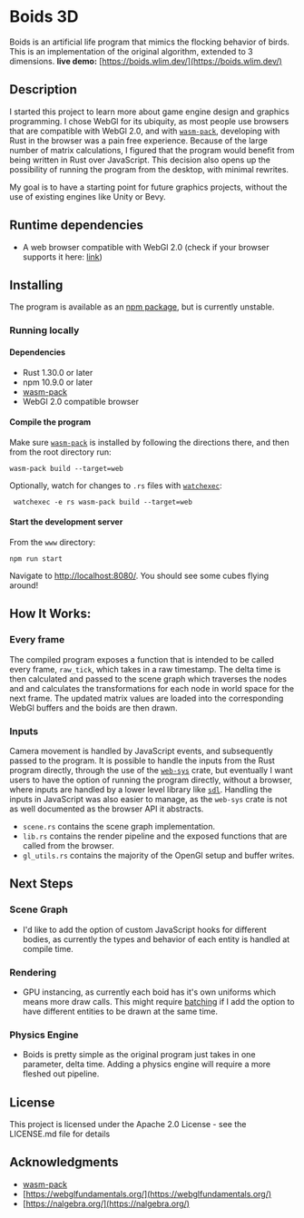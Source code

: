 # Boids 3D
Boids is an artificial life program that mimics the flocking behavior of birds. This is an implementation of the original algorithm, extended to 3 dimensions.
**live demo:** [https://boids.wlim.dev/](https://boids.wlim.dev/)

## Description
I started this project to learn more about game engine design and graphics programming. I chose WebGl for its ubiquity, as most people use browsers that are compatible with WebGl 2.0, and with [`wasm-pack`](https://github.com/rustwasm/wasm-pack), developing with Rust in the browser was a pain free experience. Because of the large number of matrix calculations, I figured that the program would benefit from being written in Rust over JavaScript. This decision also opens up the possibility of running the program from the desktop, with minimal rewrites.

My goal is to have a starting point for future graphics projects, without the use of existing engines like Unity or Bevy.

## Runtime dependencies
* A web browser compatible with WebGl 2.0 (check if your browser supports it here: [link](https://get.webgl.org/webgl2/))

## Installing
The program is available as an [npm package](https://www.npmjs.com/package/boids-3d-rs), but is currently unstable.

### Running locally
#### Dependencies
* Rust 1.30.0 or later
* npm 10.9.0 or later
* [wasm-pack](https://github.com/rustwasm/wasm-pack)
* WebGl 2.0 compatible browser

#### Compile the program
Make sure [`wasm-pack`](https://github.com/rustwasm/wasm-pack) is installed by following the directions there, and then from the root directory run:
```
wasm-pack build --target=web
```
Optionally, watch for changes to `.rs` files with [`watchexec`](https://github.com/watchexec/watchexec):
```
 watchexec -e rs wasm-pack build --target=web
```
#### Start the development server
From the `www` directory:
```
npm run start
```
Navigate to [http://localhost:8080/](http://localhost:8080/). You should see some cubes flying around! 

## How It Works:
### Every frame
The compiled program exposes a function that is intended to be called every frame, `raw_tick`, which takes in a raw timestamp. The delta time is then calculated and passed to the scene graph which traverses the nodes and and calculates the transformations for each node in world space for the next frame. The updated matrix values are loaded into the corresponding WebGl buffers and the boids are then drawn.

### Inputs
Camera movement is handled by JavaScript events, and subsequently passed to the program. It is possible to handle the inputs from the Rust program directly, through the use of the [`web-sys`](https://rustwasm.github.io/wasm-bindgen/api/web_sys/) crate, but eventually I want users to have the option of running the program directly, without a browser, where inputs are handled by a lower level library like [`sdl`](https://www.libsdl.org/). Handling the inputs in JavaScript was also easier to manage, as the `web-sys` crate is not as well documented as the browser API it abstracts.

* `scene.rs` contains the scene graph implementation.
* `lib.rs` contains the render pipeline and the exposed functions that are called from the browser.
* `gl_utils.rs` contains the majority of the OpenGl setup and buffer writes. 

## Next Steps
### Scene Graph
* I'd like to add the option of custom JavaScript hooks for different bodies, as currently the types and behavior of each entity is handled at compile time.
### Rendering
* GPU instancing, as currently each boid has it's own uniforms which means more draw calls. This might require [batching](https://docs.unity3d.com/Manual/DrawCallBatching.html) if I add the option to have different entities to be drawn at the same time.
### Physics Engine
* Boids is pretty simple as the original program just takes in one parameter, delta time. Adding a physics engine will  require a more fleshed out pipeline.


## License
This project is licensed under the Apache 2.0 License - see the LICENSE.md file for details

## Acknowledgments
* [wasm-pack](https://github.com/rustwasm/wasm-pack)
* [https://webglfundamentals.org/](https://webglfundamentals.org/)
* [https://nalgebra.org/](https://nalgebra.org/)

